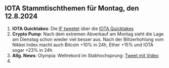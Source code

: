 ## IOTA Stammtischthemen für Montag, den 12.8.2024

1. **IOTA Quicktakes**: Die [IF tweetet](https://x.com/iota/status/1820384295657075149) über die [IOTA Quicktakes]()
2. **Crypto Pump**: Nach dem extremen Abverkauf am Montag sieht die Lage am Dienstag schon wieder viel besser aus. Nach der Blitzerhohlung vom Nikkei Index macht auch Bitcoin +10% in 24h, Ether +15% und IOTA sogar +23% in 24h
3. **Allg. News**: Olympia: Weltrekord im Stabhochsprung: [Tweet mit Video](https://x.com/AlexandraJonson/status/1820557990895694045)
4. 
